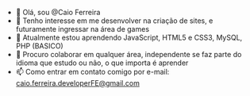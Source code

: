 - 👋 Olá, sou @Caio Ferreira
- 👀 Tenho interesse em me desenvolver na criação de sites, e futuramente ingressar na área de games
- 🌱 Atualmente estou aprendendo JavaScript, HTML5 e CSS3, MySQL, PHP (BASICO)
- 💞️ Procuro colaborar em qualquer área, independente se faz parte do idioma que estudo ou não, o que importa é aprender
- 📫 Como entrar em contato comigo por e-mail: caio.ferreira.developerFE@gmail.com

<!---
kaiozynn/kaiozynn is a ✨ special ✨ repository because its `README.md` (this file) appears on your GitHub profile.
You can click the Preview link to take a look at your changes.
--->
